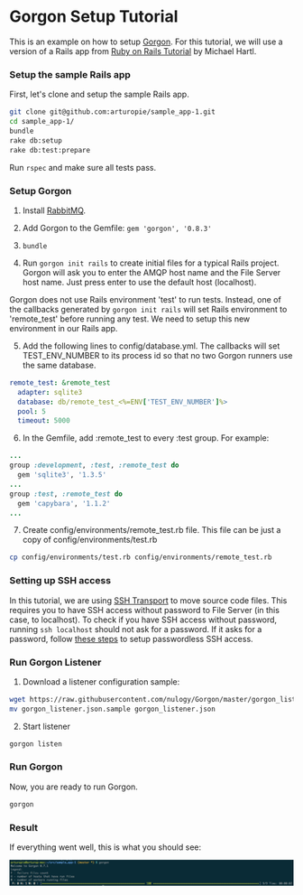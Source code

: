 # Gorgon Setup Tutorial

This is an example on how to setup [Gorgon](https://github.com/nulogy/Gorgon). For this tutorial, we will use a version of a Rails app from [Ruby on Rails Tutorial](https://www.railstutorial.org/) by Michael Hartl.

### Setup the sample Rails app

First, let's clone and setup the sample Rails app.

```bash
git clone git@github.com:arturopie/sample_app-1.git
cd sample_app-1/
bundle
rake db:setup
rake db:test:prepare
```

Run `rspec` and make sure all tests pass.


### Setup Gorgon

1. Install [RabbitMQ](https://www.rabbitmq.com/download.html).

2. Add Gorgon to the Gemfile: `gem 'gorgon', '0.8.3'`

3. `bundle`

4. Run `gorgon init rails` to create initial files for a typical Rails project. Gorgon will ask you to enter the AMQP host name and the File Server host name. Just press enter to use the default host (localhost). 

  Gorgon does not use Rails environment 'test' to run tests. Instead, one of the callbacks generated by `gorgon init rails` will set Rails environment to 'remote_test' before running any test. We need to setup this new environment in our Rails app.

5. Add the following lines to config/database.yml. The callbacks will set TEST_ENV_NUMBER to its process id so that no two Gorgon runners use the same database.

  ```yml
  remote_test: &remote_test
    adapter: sqlite3
    database: db/remote_test_<%=ENV['TEST_ENV_NUMBER']%>
    pool: 5
    timeout: 5000
  ```

6. In the Gemfile, add :remote_test to every :test group. For example:

  ```ruby
  ...
  group :development, :test, :remote_test do
    gem 'sqlite3', '1.3.5'
  ...
  group :test, :remote_test do
    gem 'capybara', '1.1.2'
  ...
  ```


7. Create config/environments/remote_test.rb file. This file can be just a copy of config/environments/test.rb

  ```bash
  cp config/environments/test.rb config/environments/remote_test.rb
  ```

### Setting up SSH access

In this tutorial, we are using [SSH Transport](/rsync_transport.md) to move source code files. This requires you to have SSH access without password to File Server (in this case, to localhost). 
To check if you have SSH access without password, running ```ssh localhost``` should not ask for a password. If it asks for a password, follow [these steps](http://www.linuxproblem.org/art_9.html) to setup passwordless SSH access.

### Run Gorgon Listener

1. Download a listener configuration sample:

  ```bash
  wget https://raw.githubusercontent.com/nulogy/Gorgon/master/gorgon_listener.json.sample
  mv gorgon_listener.json.sample gorgon_listener.json
  ```

2. Start listener

  ```bash
  gorgon listen
  ```

### Run Gorgon

Now, you are ready to run Gorgon. 

  ```bash
  gorgon
  ```

### Result

If everything went well, this is what you should see:

![image](/gorgon-done-screenshot.png)

 
